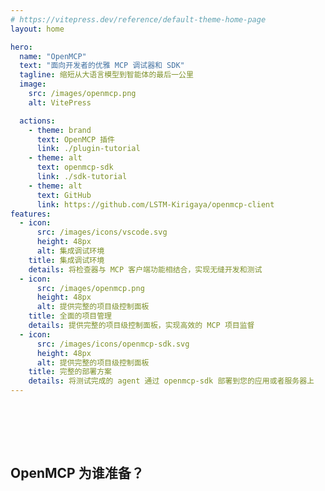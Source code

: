 ```yaml
---
# https://vitepress.dev/reference/default-theme-home-page
layout: home

hero:
  name: "OpenMCP"
  text: "面向开发者的优雅 MCP 调试器和 SDK"
  tagline: 缩短从大语言模型到智能体的最后一公里
  image:
    src: /images/openmcp.png
    alt: VitePress

  actions:
    - theme: brand
      text: OpenMCP 插件
      link: ./plugin-tutorial
    - theme: alt
      text: openmcp-sdk
      link: ./sdk-tutorial
    - theme: alt
      text: GitHub
      link: https://github.com/LSTM-Kirigaya/openmcp-client
features:
  - icon:
      src: /images/icons/vscode.svg
      height: 48px
      alt: 集成调试环境
    title: 集成调试环境
    details: 将检查器与 MCP 客户端功能相结合，实现无缝开发和测试
  - icon:
      src: /images/openmcp.png
      height: 48px
      alt: 提供完整的项目级控制面板
    title: 全面的项目管理
    details: 提供完整的项目级控制面板，实现高效的 MCP 项目监督
  - icon:
      src: /images/icons/openmcp-sdk.svg
      height: 48px
      alt: 提供完整的项目级控制面板
    title: 完整的部署方案
    details: 将测试完成的 agent 通过 openmcp-sdk 部署到您的应用或者服务器上
---
```


<br><br>

<BiliPlayer
  url="//player.bilibili.com/player.html?isOutside=true&aid=114445745397200&bvid=BV1zYGozgEHcautoplay=false"
  cover="https://picx.zhimg.com/80/v2-8c1f5d99066ed272554146ed8caf7cc3_1440w.png"
/>

<br>

## OpenMCP 为谁准备？

<br>

<KTab>
<TwoSideLayout
  label="专业软件工程师"
  :texts="[
    '测试左移，让你的开发与测试一体化，无需打开第三方软件。提供极其丰富的功能和特性。',
    '在左侧面板自由而优雅地管理、调试和测试你的智能体。',
    '大模型调用工具的每一个细节一览无余，不满意的调用结果直接一键复现。',
    '每一次对话都会显示各项性能指标，方便进行成本管理。',
    '系统提示词管理面板，让您轻松用 mcp 服务器和系统提示词构建您的智能体应用。',
  ]"
  image="./images/openmcp.chatbot.png"
/>
<TwoSideLayout
  label="开源社区爱好者"
  :texts="[
    '测试左移，让你的开发与测试一体化，无需打开第三方软件。提供极其丰富的功能和特性。',
    'OpenMCP 完全开源，您不仅可以免费试用此产品，也可以一起加入我们，实现你的关于 Agent 的奇思妙想',
    '完全公开技术细节，您不必担心，您的创意和token会遭到剽窃',
    '可持久化的系统提示词管理面板，让您可以将实际的 mcp 服务器的系统提示词进行测试，以便于在社区内进行分享',
    '每一次测试的细节都会 100% 跟随 git 进行版本控制，方便你分享你的每一次试验结果，也方便你零成本复现别人的 mcp 项目。'
  ]"
  image="./images/opensource.png"
/>
<TwoSideLayout
  label="AI研发科学家"
  :texts="[
    '测试左移，让你的开发与测试一体化，无需打开第三方软件。提供极其丰富的功能和特性。',
    '只需几行代码，就能快速将您的科研成果以做成 mcp 服务器，从而接入任意大模型，以实现用户友好型的交互界面。',
    '所有实验数据与配置参数均自动纳入Git版本管理系统，确保研究成果可追溯、可复现，便于学术交流与论文复现。',
    '基于 OpenMCP 快速完成您的 demo，缩短创新到落地的距离',
  ]"
  image="./images/openmcp.chatbot.png"
/>
</KTab>

<!--  -->